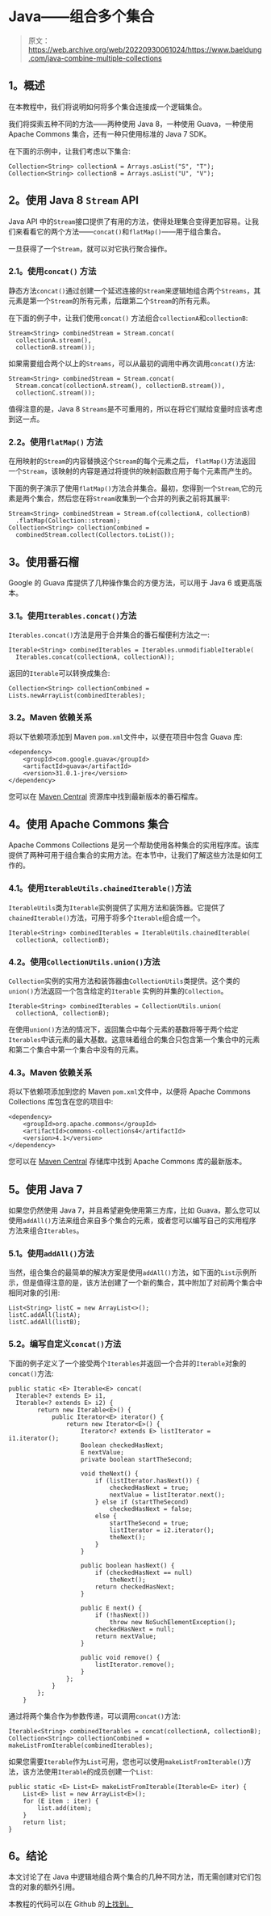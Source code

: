 # Java——组合多个集合

> 原文：<https://web.archive.org/web/20220930061024/https://www.baeldung.com/java-combine-multiple-collections>

## **1。概述**

在本教程中，我们将说明如何将多个集合连接成一个逻辑集合。

我们将探索五种不同的方法——两种使用 Java 8，一种使用 Guava，一种使用 Apache Commons 集合，还有一种只使用标准的 Java 7 SDK。

在下面的示例中，让我们考虑以下集合:

```
Collection<String> collectionA = Arrays.asList("S", "T");
Collection<String> collectionB = Arrays.asList("U", "V");
```

## **2。使用 Java 8 `Stream` API**

Java API 中的`Stream`接口提供了有用的方法，使得处理集合变得更加容易。让我们来看看它的两个方法——`concat()`和`flatMap()`——用于组合集合。

一旦获得了一个`Stream`，就可以对它执行聚合操作。

### **2.1。使用`concat()` 方法**

静态方法`concat()`通过创建一个延迟连接的`Stream`来逻辑地组合两个`Streams`，其元素是第一个`Stream`的所有元素，后跟第二个`Stream`的所有元素。

在下面的例子中，让我们使用`concat()` 方法组合`collectionA`和`collectionB`:

```
Stream<String> combinedStream = Stream.concat(
  collectionA.stream(),
  collectionB.stream());
```

如果需要组合两个以上的`Streams`，可以从最初的调用中再次调用`concat()`方法:

```
Stream<String> combinedStream = Stream.concat(
  Stream.concat(collectionA.stream(), collectionB.stream()), 
  collectionC.stream());
```

值得注意的是，Java 8 `Streams`是不可重用的，所以在将它们赋给变量时应该考虑到这一点。

### **2.2。使用`flatMap()` 方法**

在用映射的`Stream`的内容替换这个`Stream`的每个元素之后， `flatMap()`方法返回一个`Stream`，该映射的内容是通过将提供的映射函数应用于每个元素而产生的。

下面的例子演示了使用`flatMap()`方法合并集合。最初，您得到一个`Stream`,它的元素是两个集合，然后您在将`Stream`收集到一个合并的列表之前将其展平:

```
Stream<String> combinedStream = Stream.of(collectionA, collectionB)
  .flatMap(Collection::stream);
Collection<String> collectionCombined = 
  combinedStream.collect(Collectors.toList());
```

## **3。使用番石榴**

Google 的 Guava 库提供了几种操作集合的方便方法，可以用于 Java 6 或更高版本。

### **3.1。使用`Iterables.concat()`方法**

`Iterables.concat()`方法是用于合并集合的番石榴便利方法之一:

```
Iterable<String> combinedIterables = Iterables.unmodifiableIterable(
  Iterables.concat(collectionA, collectionA));
```

返回的`Iterable`可以转换成集合:

```
Collection<String> collectionCombined = Lists.newArrayList(combinedIterables);
```

### **3.2。Maven 依赖关系**

将以下依赖项添加到 Maven `pom.xml`文件中，以便在项目中包含 Guava 库:

```
<dependency>
    <groupId>com.google.guava</groupId>
    <artifactId>guava</artifactId>
    <version>31.0.1-jre</version>
</dependency>
```

您可以在 [Maven Central](https://web.archive.org/web/20221126220129/https://search.maven.org/classic/#search%7Cga%7C1%7Cg%3A%22com.google.guava%22%20AND%20a%3A%22guava%22) 资源库中找到最新版本的番石榴库。

## **4。使用 Apache Commons 集合**

Apache Commons Collections 是另一个帮助使用各种集合的实用程序库。该库提供了两种可用于组合集合的实用方法。在本节中，让我们了解这些方法是如何工作的。

### **4.1。使用`IterableUtils.chainedIterable()`方法**

`IterableUtils`类为`Iterable`实例提供了实用方法和装饰器。它提供了`chainedIterable()`方法，可用于将多个`Iterable`组合成一个。

```
Iterable<String> combinedIterables = IterableUtils.chainedIterable(
  collectionA, collectionB);
```

### **4.2。使用`CollectionUtils.union()`方法**

`Collection`实例的实用方法和装饰器由`CollectionUtils`类提供。这个类的`union()`方法返回一个包含给定的`Iterable` 实例的并集的`Collection`。

```
Iterable<String> combinedIterables = CollectionUtils.union(
  collectionA, collectionB);
```

在使用`union()`方法的情况下，返回集合中每个元素的基数将等于两个给定`Iterables`中该元素的最大基数。这意味着组合的集合只包含第一个集合中的元素和第二个集合中第一个集合中没有的元素。

### **4.3。Maven 依赖关系**

将以下依赖项添加到您的 Maven `pom.xml`文件中，以便将 Apache Commons Collections 库包含在您的项目中:

```
<dependency>
    <groupId>org.apache.commons</groupId>
    <artifactId>commons-collections4</artifactId>
    <version>4.1</version>
</dependency>
```

您可以在 [Maven Central](https://web.archive.org/web/20221126220129/https://search.maven.org/classic/#search%7Cga%7C1%7Ca%3A%22commons-collections4%22) 存储库中找到 Apache Commons 库的最新版本。

## **5。使用 Java 7**

如果您仍然使用 Java 7，并且希望避免使用第三方库，比如 Guava，那么您可以使用`addAll()`方法来组合来自多个集合的元素，或者您可以编写自己的实用程序方法来组合`Iterables`。

### **5.1。使用`addAll()`方法**

当然，组合集合的最简单的解决方案是使用`addAll()`方法，如下面的`List`示例所示，但是值得注意的是，该方法创建了一个新的集合，其中附加了对前两个集合中相同对象的引用:

```
List<String> listC = new ArrayList<>();
listC.addAll(listA);
listC.addAll(listB);
```

### **5.2。编写自定义`concat()`方法**

下面的例子定义了一个接受两个`Iterables`并返回一个合并的`Iterable`对象的`concat()`方法:

```
public static <E> Iterable<E> concat(
  Iterable<? extends E> i1,
  Iterable<? extends E> i2) {
        return new Iterable<E>() {
            public Iterator<E> iterator() {
                return new Iterator<E>() {
                    Iterator<? extends E> listIterator = i1.iterator();
                    Boolean checkedHasNext;
                    E nextValue;
                    private boolean startTheSecond;

                    void theNext() {
                        if (listIterator.hasNext()) {
                            checkedHasNext = true;
                            nextValue = listIterator.next();
                        } else if (startTheSecond)
                            checkedHasNext = false;
                        else {
                            startTheSecond = true;
                            listIterator = i2.iterator();
                            theNext();
                        }
                    }

                    public boolean hasNext() {
                        if (checkedHasNext == null)
                            theNext();
                        return checkedHasNext;
                    }

                    public E next() {
                        if (!hasNext())
                            throw new NoSuchElementException();
                        checkedHasNext = null;
                        return nextValue;
                    }

                    public void remove() {
                        listIterator.remove();
                    }
                };
            }
        };
    }
```

通过将两个集合作为参数传递，可以调用`concat()`方法:

```
Iterable<String> combinedIterables = concat(collectionA, collectionB);
Collection<String> collectionCombined = makeListFromIterable(combinedIterables);
```

如果您需要`Iterable`作为`List`可用，您也可以使用`makeListFromIterable()`方法，该方法使用`Iterable`的成员创建一个`List`:

```
public static <E> List<E> makeListFromIterable(Iterable<E> iter) {
    List<E> list = new ArrayList<E>();
    for (E item : iter) {
        list.add(item);
    }
    return list;
}
```

## **6。结论**

本文讨论了在 Java 中逻辑地组合两个集合的几种不同方法，而无需创建对它们包含的对象的额外引用。

本教程的代码可以在 Github 的[上找到。](https://web.archive.org/web/20221126220129/https://github.com/eugenp/tutorials/tree/master/core-java-modules/core-java-collections-2)